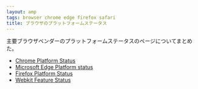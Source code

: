 ```yaml
---
layout: amp
tags: browser chrome edge firefox safari
title: ブラウザのプラットフォームステータス
---
```

主要ブラウザベンダーのプラットフォームステータスのページについてまとめた。

- [Chrome Platform Status](https://www.chromestatus.com/features)
- [Microsoft Edge Platform status](https://developer.microsoft.com/en-us/microsoft-edge/platform/status/)
- [Firefox Platform Status](https://platform-status.mozilla.org/)
- [Webkit Feature Status](https://webkit.org/status/)
